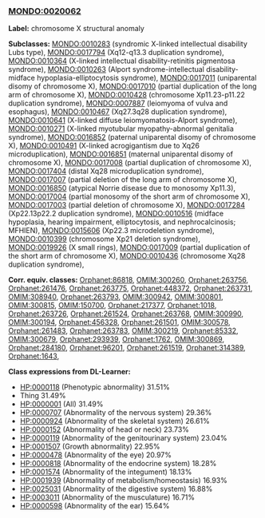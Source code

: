 
### [MONDO:0020062](http://purl.obolibrary.org/obo/MONDO_0020062)
**Label:** chromosome X structural anomaly

**Subclasses:** [MONDO:0010283](http://purl.obolibrary.org/obo/MONDO_0010283) (syndromic X-linked intellectual disability Lubs type), [MONDO:0017794](http://purl.obolibrary.org/obo/MONDO_0017794) (Xq12-q13.3 duplication syndrome), [MONDO:0010364](http://purl.obolibrary.org/obo/MONDO_0010364) (X-linked intellectual disability-retinitis pigmentosa syndrome), [MONDO:0010263](http://purl.obolibrary.org/obo/MONDO_0010263) (Alport syndrome-intellectual disability-midface hypoplasia-elliptocytosis syndrome), [MONDO:0017011](http://purl.obolibrary.org/obo/MONDO_0017011) (uniparental disomy of chromosome X), [MONDO:0017010](http://purl.obolibrary.org/obo/MONDO_0017010) (partial duplication of the long arm of chromosome X), [MONDO:0010428](http://purl.obolibrary.org/obo/MONDO_0010428) (chromosome Xp11.23-p11.22 duplication syndrome), [MONDO:0007887](http://purl.obolibrary.org/obo/MONDO_0007887) (leiomyoma of vulva and esophagus), [MONDO:0010467](http://purl.obolibrary.org/obo/MONDO_0010467) (Xq27.3q28 duplication syndrome), [MONDO:0010641](http://purl.obolibrary.org/obo/MONDO_0010641) (X-linked diffuse leiomyomatosis-Alport syndrome), [MONDO:0010271](http://purl.obolibrary.org/obo/MONDO_0010271) (X-linked myotubular myopathy-abnormal genitalia syndrome), [MONDO:0016852](http://purl.obolibrary.org/obo/MONDO_0016852) (paternal uniparental disomy of chromosome X), [MONDO:0010491](http://purl.obolibrary.org/obo/MONDO_0010491) (X-linked acrogigantism due to Xq26 microduplication), [MONDO:0016851](http://purl.obolibrary.org/obo/MONDO_0016851) (maternal uniparental disomy of chromosome X), [MONDO:0017008](http://purl.obolibrary.org/obo/MONDO_0017008) (partial duplication of chromosome X), [MONDO:0017404](http://purl.obolibrary.org/obo/MONDO_0017404) (distal Xq28 microduplication syndrome), [MONDO:0017007](http://purl.obolibrary.org/obo/MONDO_0017007) (partial deletion of the long arm of chromosome X), [MONDO:0016850](http://purl.obolibrary.org/obo/MONDO_0016850) (atypical Norrie disease due to monosomy Xp11.3), [MONDO:0017004](http://purl.obolibrary.org/obo/MONDO_0017004) (partial monosomy of the short arm of chromosome X), [MONDO:0017003](http://purl.obolibrary.org/obo/MONDO_0017003) (partial deletion of chromosome X), [MONDO:0017284](http://purl.obolibrary.org/obo/MONDO_0017284) (Xp22.13p22.2 duplication syndrome), [MONDO:0010516](http://purl.obolibrary.org/obo/MONDO_0010516) (midface hypoplasia, hearing impairment, elliptocytosis, and nephrocalcinosis; MFHIEN), [MONDO:0015606](http://purl.obolibrary.org/obo/MONDO_0015606) (Xp22.3 microdeletion syndrome), [MONDO:0010399](http://purl.obolibrary.org/obo/MONDO_0010399) (chromosome Xp21 deletion syndrome), [MONDO:0019926](http://purl.obolibrary.org/obo/MONDO_0019926) (X small rings), [MONDO:0017009](http://purl.obolibrary.org/obo/MONDO_0017009) (partial duplication of the short arm of chromosome X), [MONDO:0010436](http://purl.obolibrary.org/obo/MONDO_0010436) (chromosome Xq28 duplication syndrome), 

**Corr. equiv. classes:** [Orphanet:86818](http://www.orpha.net/ORDO/Orphanet_86818), [OMIM:300260](http://purl.obolibrary.org/obo/OMIM_300260), [Orphanet:263756](http://www.orpha.net/ORDO/Orphanet_263756), [Orphanet:261476](http://www.orpha.net/ORDO/Orphanet_261476), [Orphanet:263775](http://www.orpha.net/ORDO/Orphanet_263775), [Orphanet:448372](http://www.orpha.net/ORDO/Orphanet_448372), [Orphanet:263731](http://www.orpha.net/ORDO/Orphanet_263731), [OMIM:308940](http://purl.obolibrary.org/obo/OMIM_308940), [Orphanet:263793](http://www.orpha.net/ORDO/Orphanet_263793), [OMIM:300942](http://purl.obolibrary.org/obo/OMIM_300942), [OMIM:300801](http://purl.obolibrary.org/obo/OMIM_300801), [OMIM:300815](http://purl.obolibrary.org/obo/OMIM_300815), [OMIM:150700](http://purl.obolibrary.org/obo/OMIM_150700), [Orphanet:217377](http://www.orpha.net/ORDO/Orphanet_217377), [Orphanet:1018](http://www.orpha.net/ORDO/Orphanet_1018), [Orphanet:263726](http://www.orpha.net/ORDO/Orphanet_263726), [Orphanet:261524](http://www.orpha.net/ORDO/Orphanet_261524), [Orphanet:263768](http://www.orpha.net/ORDO/Orphanet_263768), [OMIM:300990](http://purl.obolibrary.org/obo/OMIM_300990), [OMIM:300194](http://purl.obolibrary.org/obo/OMIM_300194), [Orphanet:456328](http://www.orpha.net/ORDO/Orphanet_456328), [Orphanet:261501](http://www.orpha.net/ORDO/Orphanet_261501), [OMIM:300578](http://purl.obolibrary.org/obo/OMIM_300578), [Orphanet:261483](http://www.orpha.net/ORDO/Orphanet_261483), [Orphanet:263783](http://www.orpha.net/ORDO/Orphanet_263783), [OMIM:300219](http://purl.obolibrary.org/obo/OMIM_300219), [Orphanet:85332](http://www.orpha.net/ORDO/Orphanet_85332), [OMIM:300679](http://purl.obolibrary.org/obo/OMIM_300679), [Orphanet:293939](http://www.orpha.net/ORDO/Orphanet_293939), [Orphanet:1762](http://www.orpha.net/ORDO/Orphanet_1762), [OMIM:300869](http://purl.obolibrary.org/obo/OMIM_300869), [Orphanet:284180](http://www.orpha.net/ORDO/Orphanet_284180), [Orphanet:96201](http://www.orpha.net/ORDO/Orphanet_96201), [Orphanet:261519](http://www.orpha.net/ORDO/Orphanet_261519), [Orphanet:314389](http://www.orpha.net/ORDO/Orphanet_314389), [Orphanet:1643](http://www.orpha.net/ORDO/Orphanet_1643), 

**Class expressions from DL-Learner:**

- [HP:0000118](http://purl.obolibrary.org/obo/HP_0000118) (Phenotypic abnormality) 31.51%
- Thing 31.49%
- [HP:0000001](http://purl.obolibrary.org/obo/HP_0000001) (All) 31.49%
- [HP:0000707](http://purl.obolibrary.org/obo/HP_0000707) (Abnormality of the nervous system) 29.36%
- [HP:0000924](http://purl.obolibrary.org/obo/HP_0000924) (Abnormality of the skeletal system) 26.61%
- [HP:0000152](http://purl.obolibrary.org/obo/HP_0000152) (Abnormality of head or neck) 23.73%
- [HP:0000119](http://purl.obolibrary.org/obo/HP_0000119) (Abnormality of the genitourinary system) 23.04%
- [HP:0001507](http://purl.obolibrary.org/obo/HP_0001507) (Growth abnormality) 22.95%
- [HP:0000478](http://purl.obolibrary.org/obo/HP_0000478) (Abnormality of the eye) 20.97%
- [HP:0000818](http://purl.obolibrary.org/obo/HP_0000818) (Abnormality of the endocrine system) 18.28%
- [HP:0001574](http://purl.obolibrary.org/obo/HP_0001574) (Abnormality of the integument) 18.13%
- [HP:0001939](http://purl.obolibrary.org/obo/HP_0001939) (Abnormality of metabolism/homeostasis) 16.93%
- [HP:0025031](http://purl.obolibrary.org/obo/HP_0025031) (Abnormality of the digestive system) 16.88%
- [HP:0003011](http://purl.obolibrary.org/obo/HP_0003011) (Abnormality of the musculature) 16.71%
- [HP:0000598](http://purl.obolibrary.org/obo/HP_0000598) (Abnormality of the ear) 15.64%


